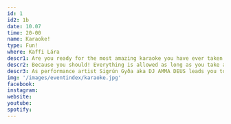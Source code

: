```yaml
---
id: 1
id2: 1b
date: 10.07
time: 20-00
name: Karaoke!
type: Fun!
where: Kaffi Lára
descr1: Are you ready for the most amazing karaoke you have ever taken part in???
descr2: Because you should! Everything is allowed as long as you take a deep breath in and dare yourself to step on the stage. Alone or hand in hand with your bestie you are the star of the evening. The star of your life. Glittering and shining like a silvery salmon you take a look at the screaming projection behind you as the audience smiles in excitement. You are not supposed to know how to sing, cause everyone can. Release your stiffness, release your power and BOOM, time goes slower and the stage is yours. DO IT for you, DO IT cause you can and you should, or simply do it to impress your new LungA crush that you know is in the crowd.
descr3: As performance artist Sigrún Gyða aka DJ AMMA DEUS leads you towards your destiny of being a karaoke star, you are invited to LungA’s greatest karaoke so far.
img: '/images/eventindex/karaoke.jpg'
facebook: 
instagram: 
website:
youtube: 
spotify: 
---
```



